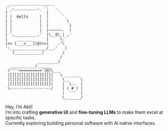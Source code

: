 ```
  ___________________
:' ,__________,  ':  `.
| '            `  |    `.
| |  Hello     |  |      `.
| |            |  |        \
| |            |  |         ]
| |            |  |~~~~~~.  )
| `,__________,'  |\__O\_| ,'
|    _______      |     \.`
|<> [___=___](@)<>|    .'\
':________________/__.'   )
   (____________)        /
                        /
              _________/
  ___________/______
 /''''=========='(@)\___
 |[][][][][][][][][]|   \ _______
 |[][][][][][][][][]|    \__     \
 |[][][][][][][][][]|    |  \..  |
 \------------------/    | ( # ) |
                         |  '''  |
                         \_______/ 
```
              

Hey, I’m Abil!  
I’m into crafting **generative UI** and **fine-tuning LLMs** to make them excel at specific tasks.  
Currently exploring building personal software with AI native interfaces. <br/>
              
              
